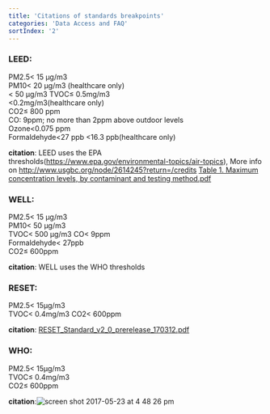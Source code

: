 ```yaml
---
title: 'Citations of standards breakpoints'
categories: 'Data Access and FAQ'
sortIndex: '2'
---
```

### LEED:  
PM2.5< 15 μg/m3  
PM10< 20 μg/m3 (healthcare only)  
         < 50 μg/m3
TVOC≤ 0.5mg/m3  
          <0.2mg/m3(healthcare only)  
CO2≤ 800 ppm  
CO: 9ppm; no more than 2ppm above outdoor levels  
Ozone<0.075 ppm  
Formaldehyde<27 ppb
                        <16.3 ppb(healthcare only)  

**citation**: LEED uses the EPA thresholds(https://www.epa.gov/environmental-topics/air-topics),   More info on http://www.usgbc.org/node/2614245?return=/credits
[Table 1. Maximum concentration levels, by contaminant and testing method.pdf](https://github.com/rdd-giga/qlear-issues/files/1021403/Table.1.Maximum.concentration.levels.by.contaminant.and.testing.method.pdf)

### WELL:  
PM2.5< 15 μg/m3  
PM10< 50  μg/m3  
TVOC< 500 μg/m3 
CO< 9ppm  
Formaldehyde< 27ppb  
CO2≤ 600ppm  

**citation**: WELL uses the WHO thresholds

### RESET:  
PM2.5< 15μg/m3   
TVOC< 0.4mg/m3
CO2< 600ppm  

**citation**: [RESET_Standard_v2_0_prerelease_170312.pdf](https://github.com/rdd-giga/qlear-issues/files/1021486/RESET_Standard_v2_0_prerelease_170312.pdf)

### WHO:  
PM2.5< 15μg/m3  
TVOC≤ 0.4mg/m3  
CO2≤ 600ppm

**citation**:![screen shot 2017-05-23 at 4 48 26 pm](https://cloud.githubusercontent.com/assets/26155270/26346088/af001504-3fd7-11e7-9ae2-9aa2ccaf4842.png)
